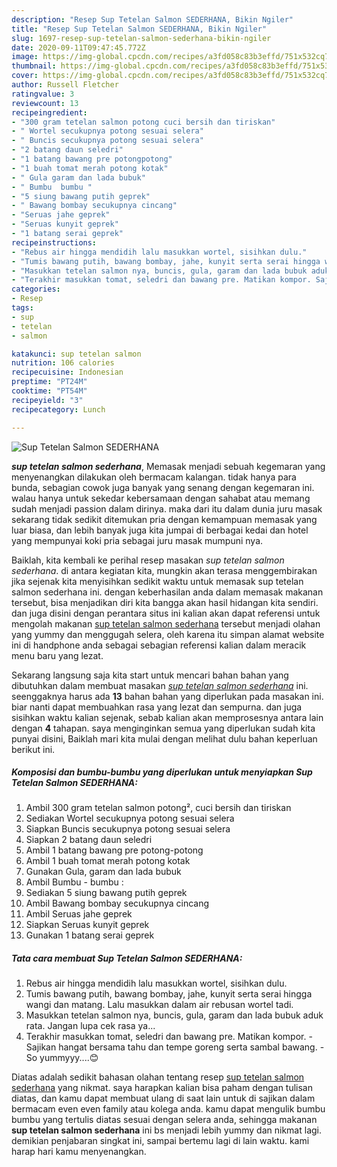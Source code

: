 ```yaml
---
description: "Resep Sup Tetelan Salmon SEDERHANA, Bikin Ngiler"
title: "Resep Sup Tetelan Salmon SEDERHANA, Bikin Ngiler"
slug: 1697-resep-sup-tetelan-salmon-sederhana-bikin-ngiler
date: 2020-09-11T09:47:45.772Z
image: https://img-global.cpcdn.com/recipes/a3fd058c83b3effd/751x532cq70/sup-tetelan-salmon-sederhana-foto-resep-utama.jpg
thumbnail: https://img-global.cpcdn.com/recipes/a3fd058c83b3effd/751x532cq70/sup-tetelan-salmon-sederhana-foto-resep-utama.jpg
cover: https://img-global.cpcdn.com/recipes/a3fd058c83b3effd/751x532cq70/sup-tetelan-salmon-sederhana-foto-resep-utama.jpg
author: Russell Fletcher
ratingvalue: 3
reviewcount: 13
recipeingredient:
- "300 gram tetelan salmon potong cuci bersih dan tiriskan"
- " Wortel secukupnya potong sesuai selera"
- " Buncis secukupnya potong sesuai selera"
- "2 batang daun seledri"
- "1 batang bawang pre potongpotong"
- "1 buah tomat merah potong kotak"
- " Gula garam dan lada bubuk"
- " Bumbu  bumbu "
- "5 siung bawang putih geprek"
- " Bawang bombay secukupnya cincang"
- "Seruas jahe geprek"
- "Seruas kunyit geprek"
- "1 batang serai geprek"
recipeinstructions:
- "Rebus air hingga mendidih lalu masukkan wortel, sisihkan dulu."
- "Tumis bawang putih, bawang bombay, jahe, kunyit serta serai hingga wangi dan matang. Lalu masukkan dalam air rebusan wortel tadi."
- "Masukkan tetelan salmon nya, buncis, gula, garam dan lada bubuk aduk rata. Jangan lupa cek rasa ya..."
- "Terakhir masukkan tomat, seledri dan bawang pre. Matikan kompor. Sajikan hangat bersama tahu dan tempe goreng serta sambal bawang. So yummyyy....😊"
categories:
- Resep
tags:
- sup
- tetelan
- salmon

katakunci: sup tetelan salmon 
nutrition: 106 calories
recipecuisine: Indonesian
preptime: "PT24M"
cooktime: "PT54M"
recipeyield: "3"
recipecategory: Lunch

---
```



![Sup Tetelan Salmon SEDERHANA](https://img-global.cpcdn.com/recipes/a3fd058c83b3effd/751x532cq70/sup-tetelan-salmon-sederhana-foto-resep-utama.jpg)

<b><i>sup tetelan salmon sederhana</i></b>, Memasak menjadi sebuah kegemaran yang menyenangkan dilakukan oleh bermacam kalangan. tidak hanya para bunda, sebagian cowok juga banyak yang senang dengan kegemaran ini. walau hanya untuk sekedar kebersamaan dengan sahabat atau memang sudah menjadi passion dalam dirinya. maka dari itu dalam dunia juru masak sekarang tidak sedikit ditemukan pria dengan kemampuan memasak yang luar biasa, dan lebih banyak juga kita jumpai di berbagai kedai dan hotel yang mempunyai koki pria sebagai juru masak mumpuni nya.

Baiklah, kita kembali ke perihal resep masakan <i>sup tetelan salmon sederhana</i>. di antara kegiatan kita, mungkin akan terasa menggembirakan jika sejenak kita menyisihkan sedikit waktu untuk memasak sup tetelan salmon sederhana ini. dengan keberhasilan anda dalam memasak makanan tersebut, bisa menjadikan diri kita bangga akan hasil hidangan kita sendiri. dan juga disini dengan perantara situs ini kalian akan dapat referensi untuk mengolah makanan <u>sup tetelan salmon sederhana</u> tersebut menjadi olahan yang yummy dan menggugah selera, oleh karena itu simpan alamat website ini di handphone anda sebagai sebagian referensi kalian dalam meracik menu baru yang lezat.




Sekarang langsung saja kita start untuk mencari bahan bahan yang dibutuhkan dalam membuat masakan <u><i>sup tetelan salmon sederhana</i></u> ini. seenggaknya harus ada <b>13</b> bahan bahan yang diperlukan pada masakan ini. biar nanti dapat membuahkan rasa yang lezat dan sempurna. dan juga sisihkan waktu kalian sejenak, sebab kalian akan memprosesnya antara lain dengan <b>4</b> tahapan. saya menginginkan semua yang diperlukan sudah kita punyai disini, Baiklah mari kita mulai dengan melihat dulu bahan keperluan berikut ini.

<!--inarticleads1-->

##### Komposisi dan bumbu-bumbu yang diperlukan untuk menyiapkan Sup Tetelan Salmon SEDERHANA:

1. Ambil 300 gram tetelan salmon potong², cuci bersih dan tiriskan
1. Sediakan  Wortel secukupnya potong sesuai selera
1. Siapkan  Buncis secukupnya potong sesuai selera
1. Siapkan 2 batang daun seledri
1. Ambil 1 batang bawang pre potong-potong
1. Ambil 1 buah tomat merah potong kotak
1. Gunakan  Gula, garam dan lada bubuk
1. Ambil  Bumbu - bumbu :
1. Sediakan 5 siung bawang putih geprek
1. Ambil  Bawang bombay secukupnya cincang
1. Ambil Seruas jahe geprek
1. Siapkan Seruas kunyit geprek
1. Gunakan 1 batang serai geprek




<!--inarticleads2-->

##### Tata cara membuat Sup Tetelan Salmon SEDERHANA:

1. Rebus air hingga mendidih lalu masukkan wortel, sisihkan dulu.
1. Tumis bawang putih, bawang bombay, jahe, kunyit serta serai hingga wangi dan matang. Lalu masukkan dalam air rebusan wortel tadi.
1. Masukkan tetelan salmon nya, buncis, gula, garam dan lada bubuk aduk rata. Jangan lupa cek rasa ya...
1. Terakhir masukkan tomat, seledri dan bawang pre. Matikan kompor. - Sajikan hangat bersama tahu dan tempe goreng serta sambal bawang. - So yummyyy....😊




Diatas adalah sedikit bahasan olahan tentang resep <u>sup tetelan salmon sederhana</u> yang nikmat. saya harapkan kalian bisa paham dengan tulisan diatas, dan kamu dapat membuat ulang di saat lain untuk di sajikan dalam bermacam even even family atau kolega anda. kamu dapat mengulik bumbu bumbu yang tertulis diatas sesuai dengan selera anda, sehingga makanan <b>sup tetelan salmon sederhana</b> ini bs menjadi lebih yummy dan nikmat lagi. demikian penjabaran singkat ini, sampai bertemu lagi di lain waktu. kami harap hari kamu menyenangkan.
